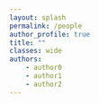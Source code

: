 ```yaml
---
layout: splash
permalink: /people
author_profile: true
title: ""
classes: wide
authors:
    - author0
    - author1
    - author2
---
```



